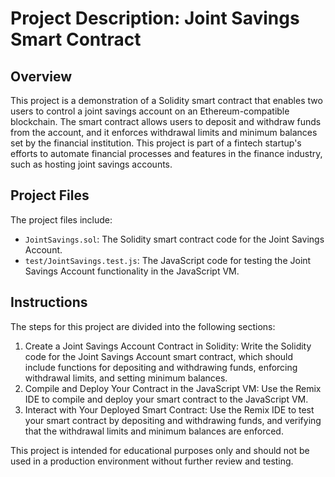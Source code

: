 # Project Description: Joint Savings Smart Contract

## Overview

This project is a demonstration of a Solidity smart contract that enables two users to control a joint savings account on an Ethereum-compatible blockchain. The smart contract allows users to deposit and withdraw funds from the account, and it enforces withdrawal limits and minimum balances set by the financial institution. This project is part of a fintech startup's efforts to automate financial processes and features in the finance industry, such as hosting joint savings accounts.

## Project Files

The project files include:
- `JointSavings.sol`: The Solidity smart contract code for the Joint Savings Account.
- `test/JointSavings.test.js`: The JavaScript code for testing the Joint Savings Account functionality in the JavaScript VM.

## Instructions

The steps for this project are divided into the following sections:

1. Create a Joint Savings Account Contract in Solidity: Write the Solidity code for the Joint Savings Account smart contract, which should include functions for depositing and withdrawing funds, enforcing withdrawal limits, and setting minimum balances.
2. Compile and Deploy Your Contract in the JavaScript VM: Use the Remix IDE to compile and deploy your smart contract to the JavaScript VM.
3. Interact with Your Deployed Smart Contract: Use the Remix IDE to test your smart contract by depositing and withdrawing funds, and verifying that the withdrawal limits and minimum balances are enforced.

This project is intended for educational purposes only and should not be used in a production environment without further review and testing.